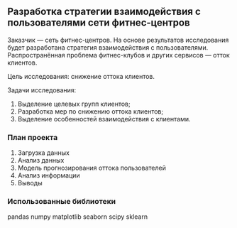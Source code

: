 ﻿## Разработка стратегии взаимодействия с пользователями сети фитнес-центров

Заказчик — сеть фитнес-центров. На основе результатов исследования будет разработана стратегия взаимодействия с пользователями. 
Распространённая проблема фитнес-клубов и других сервисов — отток клиентов.

Цель исследования: снижение оттока клиентов.

Задачи исследования:
1.	Выделение целевых групп клиентов;
2.	Разработка мер по снижению оттока клиентов;
3.	Выделение особенностей взаимодействия с клиентами.


### План проекта

1.	Загрузка данных 
2.	Анализ данных 
3.	Модель прогнозирования оттока пользователей 
4.	Анализ информации 
5.	Выводы 

### Использованные библиотеки

pandas
numpy
matplotlib
seaborn
scipy
sklearn





